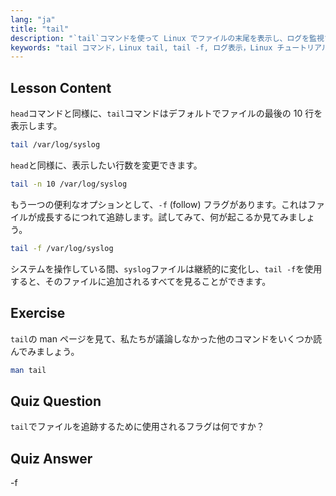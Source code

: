 ```yaml
---
lang: "ja"
title: "tail"
description: "`tail`コマンドを使って Linux でファイルの末尾を表示し、ログを監視する方法を学びます。リアルタイム更新のための`tail -f`を発見しましょう。Linux の旅を始めましょう！"
keywords: "tail コマンド，Linux tail, tail -f, ログ表示，Linux チュートリアル，Linux 初心者，Linux ガイド"
---
```


## Lesson Content

`head`コマンドと同様に、`tail`コマンドはデフォルトでファイルの最後の 10 行を表示します。

```bash
tail /var/log/syslog
```

`head`と同様に、表示したい行数を変更できます。

```bash
tail -n 10 /var/log/syslog
```

もう一つの便利なオプションとして、`-f` (follow) フラグがあります。これはファイルが成長するにつれて追跡します。試してみて、何が起こるか見てみましょう。

```bash
tail -f /var/log/syslog
```

システムを操作している間、`syslog`ファイルは継続的に変化し、`tail -f`を使用すると、そのファイルに追加されるすべてを見ることができます。

## Exercise

`tail`の man ページを見て、私たちが議論しなかった他のコマンドをいくつか読んでみましょう。

```bash
man tail
```

## Quiz Question

`tail`でファイルを追跡するために使用されるフラグは何ですか？

## Quiz Answer

-f
